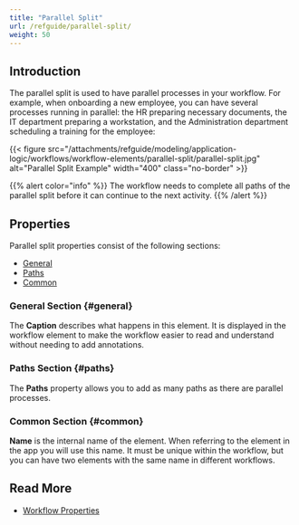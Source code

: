 ```yaml
---
title: "Parallel Split"
url: /refguide/parallel-split/
weight: 50
---
```


## Introduction

The parallel split is used to have parallel processes in your workflow. For example, when onboarding a new employee, you can have several processes running in parallel: the HR preparing necessary documents, the IT department preparing a workstation, and the Administration department scheduling a training for the employee:

{{< figure src="/attachments/refguide/modeling/application-logic/workflows/workflow-elements/parallel-split/parallel-split.jpg" alt="Parallel Split Example" width="400" class="no-border" >}}

{{% alert color="info" %}}
The workflow needs to complete all paths of the parallel split before it can continue to the next activity.
{{% /alert %}}

## Properties

Parallel split properties consist of the following sections:

* [General](#general)
* [Paths](#paths)
* [Common](#common)

### General Section {#general}

The **Caption** describes what happens in this element. It is displayed in the workflow element to make the workflow easier to read and understand without needing to add annotations.

### Paths Section {#paths}

The **Paths** property allows you to add as many paths as there are parallel processes. 

### Common Section {#common}

**Name** is the internal name of the element. When referring to the element in the app you will use this name. It must be unique within the workflow, but you can have two elements with the same name in different workflows. 

## Read More

* [Workflow Properties](/refguide/workflow-properties/)
